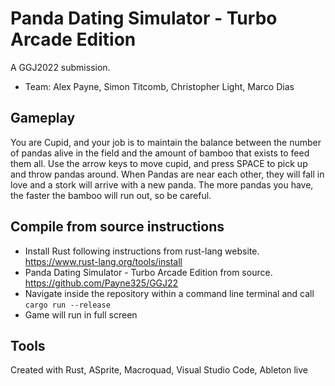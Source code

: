 # Panda Dating Simulator - Turbo Arcade Edition
A GGJ2022 submission.

- Team: Alex Payne, Simon Titcomb, Christopher Light, Marco Dias 

## Gameplay
You are Cupid, and your job is to maintain the balance between the number of pandas alive in the field and the amount of bamboo that exists to feed them all. Use the arrow keys to move cupid, and press SPACE to pick up and throw pandas around. When Pandas are near each other, they will fall in love and a stork will arrive with a new panda. The more pandas you have, the faster the bamboo will run out, so be careful.

## Compile from source instructions
- Install Rust following instructions from rust-lang website. https://www.rust-lang.org/tools/install
- Panda Dating Simulator - Turbo Arcade Edition from source. https://github.com/Payne325/GGJ22
- Navigate inside the repository within a command line terminal and call `cargo run --release`
- Game will run in full screen

## Tools
Created with Rust, ASprite, Macroquad, Visual Studio Code, Ableton live
